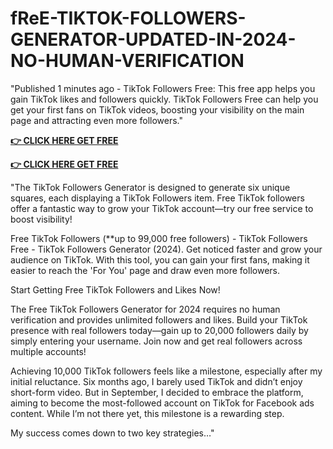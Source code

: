 # fReE-TIKTOK-FOLLOWERS-GENERATOR-UPDATED-IN-2024-NO-HUMAN-VERIFICATION

"Published 1 minutes ago - TikTok Followers Free: This free app helps you gain TikTok likes and followers quickly. TikTok Followers Free can help you get your first fans on TikTok videos, boosting your visibility on the main page and attracting even more followers."

**[👉 CLICK HERE GET FREE](https://tinyurl.com/3r3hmtxp)**

**[👉 CLICK HERE GET FREE](https://tinyurl.com/3r3hmtxp)**

"The TikTok Followers Generator is designed to generate six unique squares, each displaying a TikTok Followers item. Free TikTok followers offer a fantastic way to grow your TikTok account—try our free service to boost visibility!

Free TikTok Followers (**up to 99,000 free followers) - TikTok Followers Free - TikTok Followers Generator (2024). Get noticed faster and grow your audience on TikTok. With this tool, you can gain your first fans, making it easier to reach the 'For You' page and draw even more followers.

Start Getting Free TikTok Followers and Likes Now!

The Free TikTok Followers Generator for 2024 requires no human verification and provides unlimited followers and likes. Build your TikTok presence with real followers today—gain up to 20,000 followers daily by simply entering your username. Join now and get real followers across multiple accounts!

Achieving 10,000 TikTok followers feels like a milestone, especially after my initial reluctance. Six months ago, I barely used TikTok and didn’t enjoy short-form video. But in September, I decided to embrace the platform, aiming to become the most-followed account on TikTok for Facebook ads content. While I’m not there yet, this milestone is a rewarding step.

My success comes down to two key strategies…"

